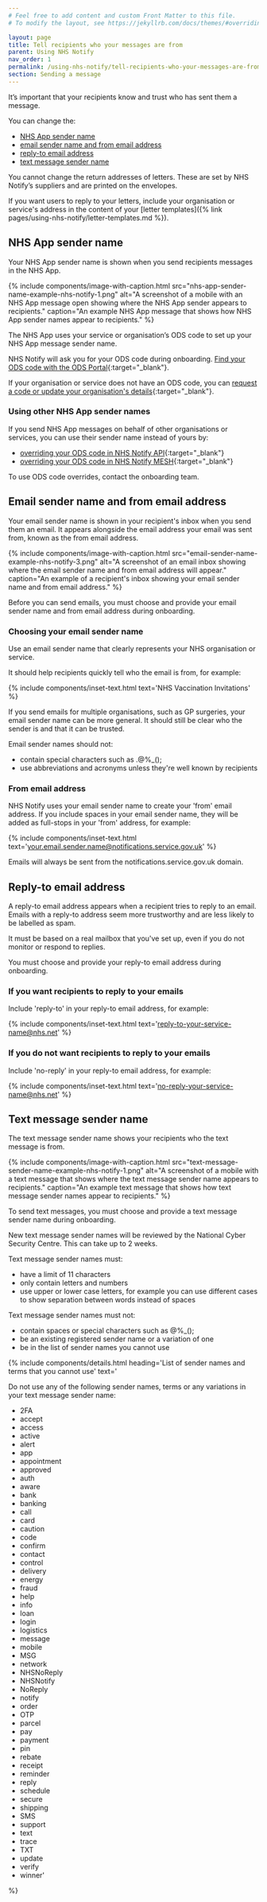 ```yaml
---
# Feel free to add content and custom Front Matter to this file.
# To modify the layout, see https://jekyllrb.com/docs/themes/#overriding-theme-defaults

layout: page
title: Tell recipients who your messages are from
parent: Using NHS Notify
nav_order: 1
permalink: /using-nhs-notify/tell-recipients-who-your-messages-are-from
section: Sending a message
---
```


It’s important that your recipients know and trust who has sent them a message.

You can change the:

- [NHS App sender name](#nhs-app-sender-name)<!-- markdownlint-disable-line -->
- [email sender name and from email address](#email-sender-name-and-from-email-address)
- [reply-to email address](#reply-to-email-address)
- [text message sender name](#text-message-sender-name)

You cannot change the return addresses of letters. These are set by NHS Notify’s suppliers and are printed on the envelopes.

If you want users to reply to your letters, include your organisation or service's address in the content of your [letter templates]({% link pages/using-nhs-notify/letter-templates.md %}).

## NHS App sender name

Your NHS App sender name is shown when you send recipients messages in the NHS App.

{% include components/image-with-caption.html
    src="nhs-app-sender-name-example-nhs-notify-1.png"
    alt="A screenshot of a mobile with an NHS App message open showing where the NHS App sender appears to recipients."
    caption="An example NHS App message that shows how NHS App sender names appear to recipients."
%}

The NHS App uses your service or organisation’s ODS code to set up your NHS App message sender name.

NHS Notify will ask you for your ODS code during onboarding. [Find your ODS code with the ODS Portal](https://odsportal.digital.nhs.uk/){:target="\_blank"}.

If your organisation or service does not have an ODS code, you can [request a code or update your organisation's details](https://digital.nhs.uk/services/organisation-data-service/request-a-new-code-or-update-organisation-details){:target="\_blank"}.

### Using other NHS App sender names

If you send NHS App messages on behalf of other organisations or services, you can use their sender name instead of yours by:

- [overriding your ODS code in NHS Notify API](https://digital.nhs.uk/developer/api-catalogue/nhs-notify#post-/v1/messages){:target="\_blank"}
- [overriding your ODS code in NHS Notify MESH](https://digital.nhs.uk/developer/api-catalogue/nhs-notify-mesh/sending-a-message#how-to-create-your-request){:target="\_blank"}

To use ODS code overrides, contact the onboarding team.

## Email sender name and from email address

Your email sender name is shown in your recipient's inbox when you send them an email. It appears alongside the email address your email was sent from, known as the from email address.

{% include components/image-with-caption.html
    src="email-sender-name-example-nhs-notify-3.png"
    alt="A screenshot of an email inbox showing where the email sender name and from email address will appear."
    caption="An example of a recipient's inbox showing your email sender name and from email address."
%}

Before you can send emails, you must choose and provide your email sender name and from email address during onboarding.

### Choosing your email sender name

Use an email sender name that clearly represents your NHS organisation or service.

It should help recipients quickly tell who the email is from, for example:

{% include components/inset-text.html
    text='NHS Vaccination Invitations'
%}

If you send emails for multiple organisations, such as GP surgeries, your email sender name can be more general. It should still be clear who the sender is and that it can be trusted.

Email sender names should not:

- contain special characters such as .@%\_();
- use abbreviations and acronyms unless they're well known by recipients

### From email address

NHS Notify uses your email sender name to create your 'from' email address. If you include spaces in your email sender name, they will be added as full-stops in your 'from' address, for example:

{% include components/inset-text.html
    text='your.email.sender.name@notifications.service.gov.uk'
%}

Emails will always be sent from the notifications.service.gov.uk domain.

## Reply-to email address

A reply-to email address appears when a recipient tries to reply to an email. Emails with a reply-to address seem more trustworthy and are less likely to be labelled as spam.

It must be based on a real mailbox that you've set up, even if you do not monitor or respond to replies.

You must choose and provide your reply-to email address during onboarding.

### If you want recipients to reply to your emails

Include 'reply-to' in your reply-to email address, for example:

{% include components/inset-text.html
    text='reply-to-your-service-name@nhs.net'
%}

### If you do not want recipients to reply to your emails

Include 'no-reply' in your reply-to email address, for example:

{% include components/inset-text.html
    text='no-reply-your-service-name@nhs.net'
%}

## Text message sender name

The text message sender name shows your recipients who the text message is from.

{% include components/image-with-caption.html
    src="text-message-sender-name-example-nhs-notify-1.png"
    alt="A screenshot of a mobile with a text message that shows where the text message sender name appears to recipients."
    caption="An example text message that shows how text message sender names appear to recipients."
%}

To send text messages, you must choose and provide a text message sender name during onboarding.

New text message sender names will be reviewed by the National Cyber Security Centre. This can take up to 2 weeks.

Text message sender names must:

- have a limit of 11 characters
- only contain letters and numbers
- use upper or lower case letters, for example you can use different cases to show separation between words instead of spaces

Text message sender names must not:

- contain spaces or special characters such as @%\_();
- be an existing registered sender name or a variation of one
- be in the list of sender names you cannot use

{% include components/details.html
heading='List of sender names and terms that you cannot use'
text='

Do not use any of the following sender names, terms or any variations in your text message sender name:

- 2FA
- accept
- access
- active
- alert
- app
- appointment
- approved
- auth
- aware
- bank
- banking
- call
- card
- caution
- code
- confirm
- contact
- control
- delivery
- energy
- fraud
- help
- info
- loan
- login
- logistics
- message
- mobile
- MSG
- network
- NHSNoReply
- NHSNotify
- NoReply
- notify
- order
- OTP
- parcel
- pay
- payment
- pin
- rebate
- receipt
- reminder
- reply
- schedule
- secure
- shipping
- SMS
- support
- text
- trace
- TXT
- update
- verify
- winner'

%}
